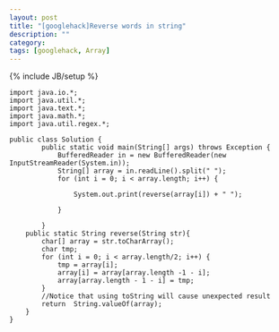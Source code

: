 ```yaml
---
layout: post
title: "[googlehack]Reverse words in string"
description: ""
category: 
tags: [googlehack, Array]
---
```

{% include JB/setup %}

	import java.io.*;
	import java.util.*;
	import java.text.*;
	import java.math.*;
	import java.util.regex.*;
	
	public class Solution {
	        public static void main(String[] args) throws Exception {
	            BufferedReader in = new BufferedReader(new InputStreamReader(System.in));
	            String[] array = in.readLine().split(" ");
	            for (int i = 0; i < array.length; i++) {
	
	                System.out.print(reverse(array[i]) + " ");
	
	            }
	
	        }
	    public static String reverse(String str){
	        char[] array = str.toCharArray();
	        char tmp;
	        for (int i = 0; i < array.length/2; i++) {
	            tmp = array[i];
	            array[i] = array[array.length -1 - i];
	            array[array.length - 1 - i] = tmp;
	        }
	        //Notice that using toString will cause unexpected result
	        return  String.valueOf(array);
	    }
	}